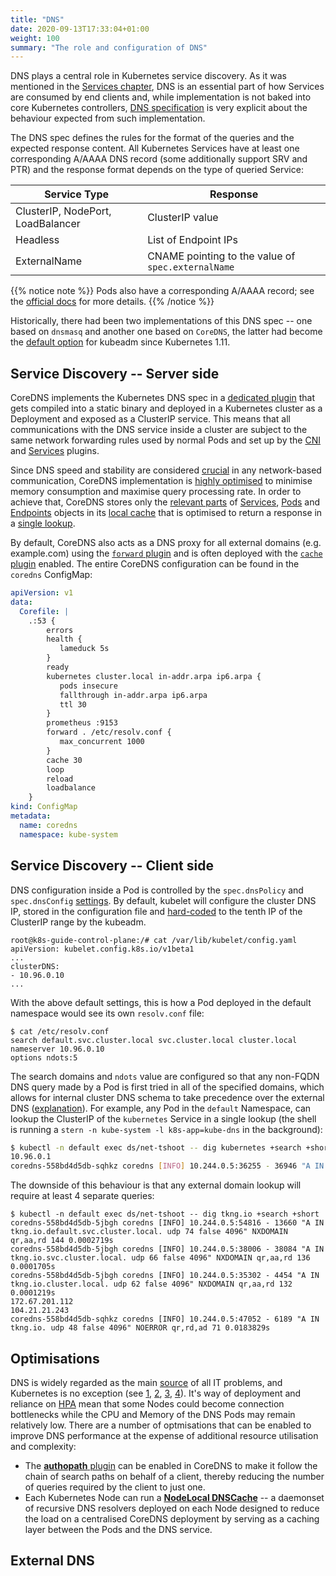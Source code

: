 ```yaml
---
title: "DNS"
date: 2020-09-13T17:33:04+01:00
weight: 100
summary: "The role and configuration of DNS"
---
```


DNS plays a central role in Kubernetes service discovery. As it was mentioned in the [Services chapter](/services/), DNS is an essential part of how Services are consumed by end clients and, while implementation is not baked into core Kubernetes controllers, [DNS specification](https://github.com/kubernetes/dns/blob/master/docs/specification.md) is very explicit about the behaviour expected from such implementation. 

The DNS spec defines the rules for the format of the queries and the expected response content. All Kubernetes Services have at least one corresponding A/AAAA DNS record (some additionally support SRV and PTR) and the response format depends on the type of queried Service:

| Service Type | Response |
|--------------|----------|
| ClusterIP, NodePort, LoadBalancer | ClusterIP value | 
| Headless | List of Endpoint IPs |
| ExternalName | CNAME pointing to the value of `spec.externalName` |

{{% notice note %}}
Pods also have a corresponding A/AAAA record; see the [official docs](https://kubernetes.io/docs/concepts/services-networking/dns-pod-service/#pods) for more details.
{{% /notice %}}

Historically, there had been two implementations of this DNS spec -- one based on `dnsmasq` and another one based on `CoreDNS`, the latter had become the [default option](https://kubernetes.io/blog/2018/07/10/coredns-ga-for-kubernetes-cluster-dns/) for kubeadm since Kubernetes 1.11.



## Service Discovery -- Server side

CoreDNS implements the Kubernetes DNS spec in a [dedicated plugin](https://coredns.io/plugins/kubernetes/) that gets compiled into a static binary and deployed in a Kubernetes cluster as a Deployment and exposed as a ClusterIP service. This means that all communications with the DNS service inside a cluster are subject to the same network forwarding rules used by normal Pods and set up by the [CNI](/cni/) and [Services](/services/) plugins.

Since DNS speed and stability are considered [crucial](https://isitdns.com/) in any network-based communication, CoreDNS implementation is [highly optimised](https://github.com/coredns/deployment/blob/master/kubernetes/Scaling_CoreDNS.md) to minimise memory consumption and maximise query processing rate. In order to achieve that, CoreDNS stores only the [relevant parts](https://github.com/coredns/coredns/blob/a644eb4472ab61cdef8405b4e42bc9892f2e9295/plugin/kubernetes/object/service.go#L33) of [Services](https://github.com/coredns/coredns/blob/a644eb4472ab61cdef8405b4e42bc9892f2e9295/plugin/kubernetes/object/service.go#L12), [Pods](https://github.com/coredns/coredns/blob/a644eb4472ab61cdef8405b4e42bc9892f2e9295/plugin/kubernetes/object/pod.go#L13) and [Endpoints](https://github.com/coredns/coredns/blob/a644eb4472ab61cdef8405b4e42bc9892f2e9295/plugin/kubernetes/object/endpoint.go#L14) objects in its [local cache](https://github.com/coredns/coredns/blob/a644eb4472ab61cdef8405b4e42bc9892f2e9295/plugin/kubernetes/controller.go#L115) that is optimised to return a response in a [single lookup](https://github.com/coredns/coredns/blob/a644eb4472ab61cdef8405b4e42bc9892f2e9295/plugin/kubernetes/kubernetes.go#L495).

By default, CoreDNS also acts as a DNS proxy for all external domains (e.g. example.com) using the [`forward` plugin](https://coredns.io/plugins/forward/) and is often deployed with the [`cache` plugin](https://coredns.io/plugins/cache/) enabled. The entire CoreDNS configuration can be found in the `coredns` ConfigMap:

```yaml
apiVersion: v1
data:
  Corefile: |
    .:53 {
        errors
        health {
           lameduck 5s
        }
        ready
        kubernetes cluster.local in-addr.arpa ip6.arpa {
           pods insecure
           fallthrough in-addr.arpa ip6.arpa
           ttl 30
        }
        prometheus :9153
        forward . /etc/resolv.conf {
           max_concurrent 1000
        }
        cache 30
        loop
        reload
        loadbalance
    }
kind: ConfigMap
metadata:
  name: coredns
  namespace: kube-system
```

## Service Discovery -- Client side

DNS configuration inside a Pod is controlled by the `spec.dnsPolicy` and `spec.dnsConfig` [settings](https://kubernetes.io/docs/concepts/services-networking/dns-pod-service/#pod-s-dns-policy). By default, kubelet will configure the cluster DNS IP, stored in the configuration file and [hard-coded](https://github.com/kubernetes/kubernetes/blob/cde45fb161c5a4bfa7cfe45dfd814f6cc95433f7/cmd/kubeadm/app/constants/constants.go#L638) to the tenth IP of the ClusterIP range by the kubeadm.

```
root@k8s-guide-control-plane:/# cat /var/lib/kubelet/config.yaml 
apiVersion: kubelet.config.k8s.io/v1beta1
...
clusterDNS:
- 10.96.0.10
...
```
With the above default settings, this is how a Pod deployed in the default namespace would see its own `resolv.conf` file:

```
$ cat /etc/resolv.conf
search default.svc.cluster.local svc.cluster.local cluster.local
nameserver 10.96.0.10
options ndots:5
```

The search domains and `ndots` value are configured so that any non-FQDN DNS query made by a Pod is first tried in all of the specified domains, which allows for internal cluster DNS schema to take precedence over the external DNS ([explanation](https://github.com/kubernetes/kubernetes/issues/33554)). For example, any Pod in the `default` Namespace, can lookup the ClusterIP of the `kubernetes` Service in a single lookup (the shell is running a `stern -n kube-system -l k8s-app=kube-dns` in the background):

```bash
$ kubectl -n default exec ds/net-tshoot -- dig kubernetes +search +short
10.96.0.1
coredns-558bd4d5db-sqhkz coredns [INFO] 10.244.0.5:36255 - 36946 "A IN kubernetes.default.svc.cluster.local. udp 77 false 4096" NOERROR qr,aa,rd 106 0.0002139s
```

The downside of this behaviour is that any external domain lookup will require at least 4 separate queries:

```
$ kubectl -n default exec ds/net-tshoot -- dig tkng.io +search +short
coredns-558bd4d5db-5jbgh coredns [INFO] 10.244.0.5:54816 - 13660 "A IN tkng.io.default.svc.cluster.local. udp 74 false 4096" NXDOMAIN qr,aa,rd 144 0.0002719s
coredns-558bd4d5db-5jbgh coredns [INFO] 10.244.0.5:38006 - 38084 "A IN tkng.io.svc.cluster.local. udp 66 false 4096" NXDOMAIN qr,aa,rd 136 0.0001705s
coredns-558bd4d5db-5jbgh coredns [INFO] 10.244.0.5:35302 - 4454 "A IN tkng.io.cluster.local. udp 62 false 4096" NXDOMAIN qr,aa,rd 132 0.0001219s
172.67.201.112
104.21.21.243
coredns-558bd4d5db-sqhkz coredns [INFO] 10.244.0.5:47052 - 6189 "A IN tkng.io. udp 48 false 4096" NOERROR qr,rd,ad 71 0.0183829s
```


## Optimisations

DNS is widely regarded as the main [source](https://isitdns.com/) of all IT problems, and Kubernetes is no exception (see [1](https://github.com/kubernetes/kubernetes/issues/56903), [2](https://www.weave.works/blog/racy-conntrack-and-dns-lookup-timeouts), [3](https://github.com/kubernetes/kubernetes/issues/62628), [4](https://pracucci.com/kubernetes-dns-resolution-ndots-options-and-why-it-may-affect-application-performances.html)). It's way of deployment and reliance on [HPA](https://kubernetes.io/docs/tasks/run-application/horizontal-pod-autoscale/) mean that some Nodes could become connection bottlenecks while the CPU and Memory of the DNS Pods may remain relatively low. There are a number of optmisations that can be enabled to improve DNS performance at the expense of additional resource utilisation and complexity:

* The [**authopath** plugin](https://coredns.io/plugins/autopath/) can be enabled in CoreDNS to make it follow the chain of search paths on behalf of a client, thereby reducing the number of queries required by the client to just one.
* Each Kubernetes Node can run a [**NodeLocal DNSCache**](https://kubernetes.io/docs/tasks/administer-cluster/nodelocaldns/) -- a daemonset of recursive DNS resolvers deployed on each Node designed to reduce the load on a centralised CoreDNS deployment by serving as a caching layer between the Pods and the DNS service.



## External DNS